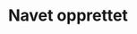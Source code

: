 ---
title: Navet opprettet
tags: navet
year: 2007
sources:
  - https://w2.brreg.no/enhet/sok/detalj.jsp?orgnr=990995303 Enhetsregisteret
  - http://www.mn.uio.no/ifi/livet-rundt-studiene/organisasjoner/navet.html UiO
view: none
---